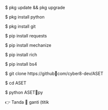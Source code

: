 $ pkg update && pkg upgrade

$ pkg install python

$ pkg install git

$ pip install requests 

$ pip install mechanize

$ pip install rich

$ pip install bs4

$ git clone https://github🥰com/cyber8-dev/ASET

$ cd ASET 

$ python ASET🥰py

👉 Tanda 🥰 ganti (titik

